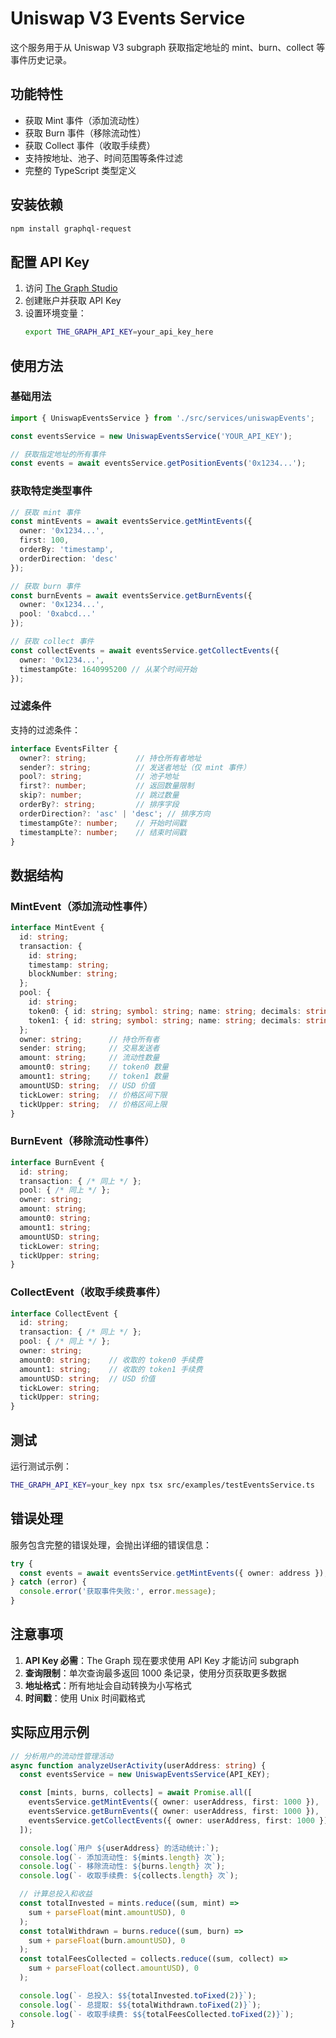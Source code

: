 # Uniswap V3 Events Service

这个服务用于从 Uniswap V3 subgraph 获取指定地址的 mint、burn、collect 等事件历史记录。

## 功能特性

- 获取 Mint 事件（添加流动性）
- 获取 Burn 事件（移除流动性）
- 获取 Collect 事件（收取手续费）
- 支持按地址、池子、时间范围等条件过滤
- 完整的 TypeScript 类型定义

## 安装依赖

```bash
npm install graphql-request
```

## 配置 API Key

1. 访问 [The Graph Studio](https://thegraph.com/studio/)
2. 创建账户并获取 API Key
3. 设置环境变量：
   ```bash
   export THE_GRAPH_API_KEY=your_api_key_here
   ```

## 使用方法

### 基础用法

```typescript
import { UniswapEventsService } from './src/services/uniswapEvents';

const eventsService = new UniswapEventsService('YOUR_API_KEY');

// 获取指定地址的所有事件
const events = await eventsService.getPositionEvents('0x1234...');
```

### 获取特定类型事件

```typescript
// 获取 mint 事件
const mintEvents = await eventsService.getMintEvents({
  owner: '0x1234...',
  first: 100,
  orderBy: 'timestamp',
  orderDirection: 'desc'
});

// 获取 burn 事件
const burnEvents = await eventsService.getBurnEvents({
  owner: '0x1234...',
  pool: '0xabcd...'
});

// 获取 collect 事件
const collectEvents = await eventsService.getCollectEvents({
  owner: '0x1234...',
  timestampGte: 1640995200 // 从某个时间开始
});
```

### 过滤条件

支持的过滤条件：

```typescript
interface EventsFilter {
  owner?: string;           // 持仓所有者地址
  sender?: string;          // 发送者地址（仅 mint 事件）
  pool?: string;            // 池子地址
  first?: number;           // 返回数量限制
  skip?: number;            // 跳过数量
  orderBy?: string;         // 排序字段
  orderDirection?: 'asc' | 'desc'; // 排序方向
  timestampGte?: number;    // 开始时间戳
  timestampLte?: number;    // 结束时间戳
}
```

## 数据结构

### MintEvent（添加流动性事件）

```typescript
interface MintEvent {
  id: string;
  transaction: {
    id: string;
    timestamp: string;
    blockNumber: string;
  };
  pool: {
    id: string;
    token0: { id: string; symbol: string; name: string; decimals: string; };
    token1: { id: string; symbol: string; name: string; decimals: string; };
  };
  owner: string;      // 持仓所有者
  sender: string;     // 交易发送者
  amount: string;     // 流动性数量
  amount0: string;    // token0 数量
  amount1: string;    // token1 数量
  amountUSD: string;  // USD 价值
  tickLower: string;  // 价格区间下限
  tickUpper: string;  // 价格区间上限
}
```

### BurnEvent（移除流动性事件）

```typescript
interface BurnEvent {
  id: string;
  transaction: { /* 同上 */ };
  pool: { /* 同上 */ };
  owner: string;
  amount: string;
  amount0: string;
  amount1: string;
  amountUSD: string;
  tickLower: string;
  tickUpper: string;
}
```

### CollectEvent（收取手续费事件）

```typescript
interface CollectEvent {
  id: string;
  transaction: { /* 同上 */ };
  pool: { /* 同上 */ };
  owner: string;
  amount0: string;    // 收取的 token0 手续费
  amount1: string;    // 收取的 token1 手续费
  amountUSD: string;  // USD 价值
  tickLower: string;
  tickUpper: string;
}
```

## 测试

运行测试示例：

```bash
THE_GRAPH_API_KEY=your_key npx tsx src/examples/testEventsService.ts
```

## 错误处理

服务包含完整的错误处理，会抛出详细的错误信息：

```typescript
try {
  const events = await eventsService.getMintEvents({ owner: address });
} catch (error) {
  console.error('获取事件失败:', error.message);
}
```

## 注意事项

1. **API Key 必需**：The Graph 现在要求使用 API Key 才能访问 subgraph
2. **查询限制**：单次查询最多返回 1000 条记录，使用分页获取更多数据
3. **地址格式**：所有地址会自动转换为小写格式
4. **时间戳**：使用 Unix 时间戳格式

## 实际应用示例

```typescript
// 分析用户的流动性管理活动
async function analyzeUserActivity(userAddress: string) {
  const eventsService = new UniswapEventsService(API_KEY);

  const [mints, burns, collects] = await Promise.all([
    eventsService.getMintEvents({ owner: userAddress, first: 1000 }),
    eventsService.getBurnEvents({ owner: userAddress, first: 1000 }),
    eventsService.getCollectEvents({ owner: userAddress, first: 1000 })
  ]);

  console.log(`用户 ${userAddress} 的活动统计:`);
  console.log(`- 添加流动性: ${mints.length} 次`);
  console.log(`- 移除流动性: ${burns.length} 次`);
  console.log(`- 收取手续费: ${collects.length} 次`);

  // 计算总投入和收益
  const totalInvested = mints.reduce((sum, mint) =>
    sum + parseFloat(mint.amountUSD), 0
  );
  const totalWithdrawn = burns.reduce((sum, burn) =>
    sum + parseFloat(burn.amountUSD), 0
  );
  const totalFeesCollected = collects.reduce((sum, collect) =>
    sum + parseFloat(collect.amountUSD), 0
  );

  console.log(`- 总投入: $${totalInvested.toFixed(2)}`);
  console.log(`- 总提取: $${totalWithdrawn.toFixed(2)}`);
  console.log(`- 收取手续费: $${totalFeesCollected.toFixed(2)}`);
}
```